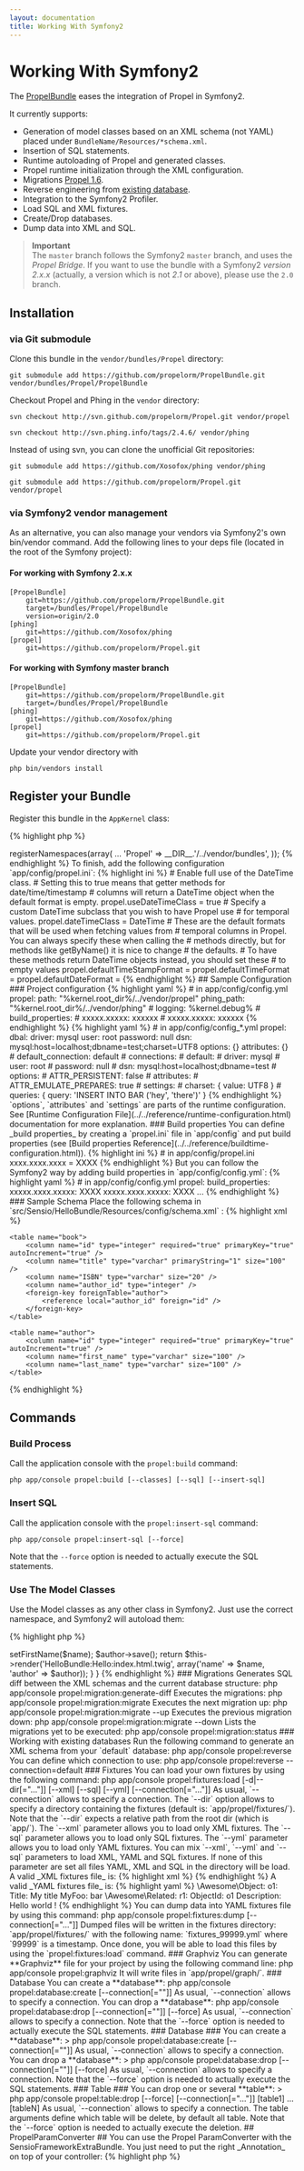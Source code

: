 ```yaml
---
layout: documentation
title: Working With Symfony2
---
```


# Working With Symfony2 #

The [PropelBundle](http://www.github.com/propelorm/PropelBundle) eases the integration of Propel in Symfony2.

It currently supports:

* Generation of model classes based on an XML schema (not YAML) placed under `BundleName/Resources/*schema.xml`.
* Insertion of SQL statements.
* Runtime autoloading of Propel and generated classes.
* Propel runtime initialization through the XML configuration.
* Migrations [Propel 1.6](../documentation/10-migrations.html).
* Reverse engineering from [existing database](working-with-existing-databases.html).
* Integration to the Symfony2 Profiler.
* Load SQL and XML fixtures.
* Create/Drop databases.
* Dump data into XML and SQL.

>**Important**<br />The `master` branch follows the Symfony2 `master` branch, and uses the _Propel Bridge_. If you want to use the bundle with a Symfony2 _version 2.x.x_ (actually, a version which is not _2.1_ or above), please use the `2.0` branch.

## Installation

### via Git submodule

Clone this bundle in the `vendor/bundles/Propel` directory:

    git submodule add https://github.com/propelorm/PropelBundle.git vendor/bundles/Propel/PropelBundle

Checkout Propel and Phing in the `vendor` directory:

    svn checkout http://svn.github.com/propelorm/Propel.git vendor/propel

    svn checkout http://svn.phing.info/tags/2.4.6/ vendor/phing

Instead of using svn, you can clone the unofficial Git repositories:

    git submodule add https://github.com/Xosofox/phing vendor/phing

    git submodule add https://github.com/propelorm/Propel.git vendor/propel

### via Symfony2 vendor management

As an alternative, you can also manage your vendors via Symfony2's own bin/vendor command.
Add the following lines to your deps file (located in the root of the Symfony project):

#### For working with Symfony 2.x.x

    [PropelBundle]
        git=https://github.com/propelorm/PropelBundle.git
        target=/bundles/Propel/PropelBundle
        version=origin/2.0
    [phing]
        git=https://github.com/Xosofox/phing
    [propel]
        git=https://github.com/propelorm/Propel.git

#### For working with Symfony master branch

    [PropelBundle]
        git=https://github.com/propelorm/PropelBundle.git
        target=/bundles/Propel/PropelBundle
    [phing]
        git=https://github.com/Xosofox/phing
    [propel]
        git=https://github.com/propelorm/Propel.git
    
Update your vendor directory with

    php bin/vendors install
    
## Register your Bundle

Register this bundle in the `AppKernel` class:


{% highlight php %}
<?php

public function registerBundles()
{
    $bundles = array(
        ...

        // PropelBundle
        new Propel\PropelBundle\PropelBundle(),
        // register your bundles
        new Sensio\HelloBundle\HelloBundle(),
    );

    ...
}
{% endhighlight %}

Don't forget to register the PropelBundle namespace in `app/autoload.php`:

{% highlight php %}
<?php

$loader->registerNamespaces(array(
    ...

    'Propel' => __DIR__.'/../vendor/bundles',
));
{% endhighlight %}

To finish, add the following configuration `app/config/propel.ini`:

{% highlight ini %}
# Enable full use of the DateTime class.
# Setting this to true means that getter methods for date/time/timestamp
# columns will return a DateTime object when the default format is empty.
propel.useDateTimeClass = true

# Specify a custom DateTime subclass that you wish to have Propel use
# for temporal values.
propel.dateTimeClass = DateTime

# These are the default formats that will be used when fetching values from
# temporal columns in Propel. You can always specify these when calling the
# methods directly, but for methods like getByName() it is nice to change
# the defaults.
# To have these methods return DateTime objects instead, you should set these
# to empty values
propel.defaultTimeStampFormat =
propel.defaultTimeFormat =
propel.defaultDateFormat =
{% endhighlight %}

## Sample Configuration

### Project configuration

{% highlight yaml %}
# in app/config/config.yml
propel:
    path:       "%kernel.root_dir%/../vendor/propel"
    phing_path: "%kernel.root_dir%/../vendor/phing"
#    logging:   %kernel.debug%
#    build_properties:
#        xxxxx.xxxxx: xxxxxx
#        xxxxx.xxxxx: xxxxxx
{% endhighlight %}

{% highlight yaml %}
# in app/config/config_*.yml
propel:
    dbal:
        driver:               mysql
        user:                 root
        password:             null
        dsn:                  mysql:host=localhost;dbname=test;charset=UTF8
        options:              {}
        attributes:           {}
#        default_connection:       default
#        connections:
#           default:
#               driver:             mysql
#               user:               root
#               password:           null
#               dsn:                mysql:host=localhost;dbname=test
#               options:
#                   ATTR_PERSISTENT: false
#               attributes:
#                   ATTR_EMULATE_PREPARES: true
#               settings:
#                   charset:        { value: UTF8 }
#                   queries:        { query: 'INSERT INTO BAR ('hey', 'there')' }
{% endhighlight %}

`options`, `attributes` and `settings` are parts of the runtime configuration. See [Runtime Configuration File](../../reference/runtime-configuration.html) documentation for more explanation.


### Build properties

You can define _build properties_ by creating a `propel.ini` file in `app/config` and put build properties (see [Build properties Reference](../../reference/buildtime-configuration.html)).

{% highlight ini %}
# in app/config/propel.ini
xxxx.xxxx.xxxx = XXXX
{% endhighlight %}

But you can follow the Symfony2 way by adding build properties in `app/config/config.yml`:

{% highlight yaml %}
# in app/config/config.yml
propel:
    build_properties:
        xxxxx.xxxx.xxxxx:   XXXX
        xxxxx.xxxx.xxxxx:   XXXX
        ...
{% endhighlight %}


### Sample Schema

Place the following schema in `src/Sensio/HelloBundle/Resources/config/schema.xml` :

{% highlight xml %}
<?xml version="1.0" encoding="UTF-8"?>
<database name="default" namespace="Sensio\HelloBundle\Model" defaultIdMethod="native">

    <table name="book">
        <column name="id" type="integer" required="true" primaryKey="true" autoIncrement="true" />
        <column name="title" type="varchar" primaryString="1" size="100" />
        <column name="ISBN" type="varchar" size="20" />
        <column name="author_id" type="integer" />
        <foreign-key foreignTable="author">
            <reference local="author_id" foreign="id" />
        </foreign-key>
    </table>

    <table name="author">
        <column name="id" type="integer" required="true" primaryKey="true" autoIncrement="true" />
        <column name="first_name" type="varchar" size="100" />
        <column name="last_name" type="varchar" size="100" />
    </table>

</database>
{% endhighlight %}


## Commands

### Build Process

Call the application console with the `propel:build` command:

    php app/console propel:build [--classes] [--sql] [--insert-sql]


### Insert SQL

Call the application console with the `propel:insert-sql` command:

    php app/console propel:insert-sql [--force]

Note that the `--force` option is needed to actually execute the SQL statements.


### Use The Model Classes

Use the Model classes as any other class in Symfony2. Just use the correct namespace, and Symfony2 will autoload them:

{% highlight php %}
<?php

class HelloController extends Controller
{
    public function indexAction($name)
    {
        $author = new \Sensio\HelloBundle\Model\Author();
        $author->setFirstName($name);
        $author->save();

        return $this->render('HelloBundle:Hello:index.html.twig', array('name' => $name, 'author' => $author));
    }
}
{% endhighlight %}


### Migrations

Generates SQL diff between the XML schemas and the current database structure:

    php app/console propel:migration:generate-diff

Executes the migrations:

    php app/console propel:migration:migrate

Executes the next migration up:

    php app/console propel:migration:migrate --up

Executes the previous migration down:

    php app/console propel:migration:migrate --down

Lists the migrations yet to be executed:

    php app/console propel:migration:status


### Working with existing databases

Run the following command to generate an XML schema from your `default` database:

    php app/console propel:reverse

You can define which connection to use:

    php app/console propel:reverse --connection=default


### Fixtures

You can load your own fixtures by using the following command:

    php app/console propel:fixtures:load [-d|--dir[="..."]] [--xml] [--sql] [--yml] [--connection[="..."]]

As usual, `--connection` allows to specify a connection.

The `--dir` option allows to specify a directory containing the fixtures (default is: `app/propel/fixtures/`).
Note that the `--dir` expects a relative path from the root dir (which is `app/`).

The `--xml` parameter allows you to load only XML fixtures.
The `--sql` parameter allows you to load only SQL fixtures.
The `--yml` parameter allows you to load only YAML fixtures.

You can mix `--xml`, `--yml` and `--sql` parameters to load XML, YAML and SQL fixtures.
If none of this parameter are set all files YAML, XML and SQL in the directory will be load.

A valid _XML fixtures file_ is:

{% highlight xml %}
<Fixtures>
    <Object Namespace="Awesome">
        <o1 Title="My title" MyFoo="bar" />
    </Object>
    <Related Namespace="Awesome">
        <r1 ObjectId="o1" Description="Hello world !" />
    </Related>
</Fixtures>
{% endhighlight %}

A valid _YAML fixtures file_ is:

{% highlight yaml %}
\Awesome\Object:
     o1:
         Title: My title
         MyFoo: bar

 \Awesome\Related:
     r1:
         ObjectId: o1
         Description: Hello world !
{% endhighlight %}

You can dump data into YAML fixtures file by using this command:

    php app/console propel:fixtures:dump [--connection[="..."]]

Dumped files will be written in the fixtures directory: `app/propel/fixtures/` with the following name: `fixtures_99999.yml` where `99999`
is a timestamp.
Once done, you will be able to load this files by using the `propel:fixtures:load` command.


### Graphviz

You can generate **Graphviz** file for your project by using the following command line:

    php app/console propel:graphviz

It will write files in `app/propel/graph/`.


### Database

You can create a **database**:

    php app/console propel:database:create [--connection[=""]]

As usual, `--connection` allows to specify a connection.


You can drop a **database**:

    php app/console propel:database:drop [--connection[=""]] [--force]

As usual, `--connection` allows to specify a connection.

Note that the `--force` option is needed to actually execute the SQL statements.


### Database ###

You can create a **database**:

    > php app/console propel:database:create [--connection[=""]]

As usual, `--connection` allows to specify a connection.


You can drop a **database**:

    > php app/console propel:database:drop [--connection[=""]] [--force]

As usual, `--connection` allows to specify a connection.

Note that the `--force` option is needed to actually execute the SQL statements.

### Table ###

You can drop one or several **table**:

    > php app/console propel:table:drop [--force] [--connection[="..."]] [table1] ... [tableN]

As usual, `--connection` allows to specify a connection.

The table arguments define which table will be delete, by default all table.

Note that the `--force` option is needed to actually execute the deletion.


## PropelParamConverter ##

You can use the Propel ParamConverter with the SensioFrameworkExtraBundle.
You just need to put the right _Annotation_ on top of your controller:

{% highlight php %}
<?php

/**
 * @ParamConverter("post", class="BlogBundle\Model\Post")
 */
public function myAction(Post $post)
{
}
{% endhighlight %}

Your request needs to have an `id` parameter or any field as parameter (slug, title, ...).

The _Annotation_ is optional if your parameter is typed you could only have this:

{% highlight php %}
<?php

public function myAction(Post $post)
{
}
{% endhighlight %}

Exclude some parameters:

You can exclude some attributes from being used by the converter:

If you have a route like `/my-route/{slug}/{name}/edit/{id}`
you can exclude `name` and `slug` by setting the option "exclude":

{% highlight php %}
<?php

/**
 * @ParamConverter("post", class="BlogBundle\Model\Post", options={"exclude"={"name", "slug"}})
 */
public function myAction(Post $post)
{
}
{% endhighlight %}


## UniqueObjectValidator ##

In a form, if you want to validate the unicity of a field in a table you have to use the UniqueObjectValidator.
The only way to use it is in a validation.yml file, like this:

{% highlight yaml %}
BundleNamespace\Model\User:
  constraints:
    - Propel\PropelBundle\Validator\Constraints\UniqueObject: username
{% endhighlight %}

For validate the unicity of more than just one fields:

{% highlight yaml %}
BundleNamespace\Model\User:
  constraints:
    - Propel\PropelBundle\Validator\Constraints\UniqueObject: [username, login]
{% endhighlight %}

As many validator of this type as you want can be used.

## Bundle Inheritance ##

The `PropelBundle` makes use of the bundle inheritance.
Currently only schema inheritance is provided.

### Schema Inheritance ###

You can override the defined schema of a bundle from within its child bundle.
To make use of the inheritance you only need to drop a schema file in the `Resources/config` folder of the child bundle.

Each file can be overridden without interfering with other schema files.
If you want to remove parts of a schema, you only need to add an empty schema file.

## ACL implementation ##

The `PropelBundle` provides a model-based implementation of the Security components' interfaces.
To make use of this `AuditableAclProvider` you only need to change your security configuration.

``` yaml
security:
    acl:
        provider: propel.security.acl.provider
```

This will switch the provider to be the `AuditableAclProvider` of the `PropelBundle`.

The auditing of this provider is set to a sensible default. It will audit all ACL failures but no success by default.
If you also want to audit successful authorizations, you need to update the auditing of the given ACL accordingly.

After adding the provider, you only need to run the `propel:init-acl` command in order to get the model generated.
If you already got an ACL database, the schema of the `PropelBundle` is compatible with the default schema of Symfony2.

### Separate database connection for ACL ###

In case you want to use a different database for your ACL than your business model, you only need to configure this service.

``` yaml
services:
    propel.security.acl.connection:
        class: PropelPDO
        factory_class: Propel
        factory_method: getConnection
        arguments:
            - "acl"
```

The `PropelBundle` looks for this service, and if given uses the provided connection for all ACL related operations.
The given argument (`acl` in the example) is the name of the connection to use, as defined in your runtime configuration.
